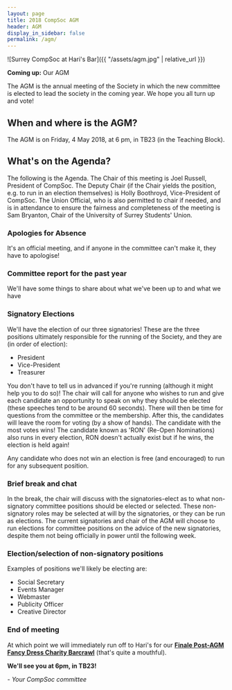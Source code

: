 ```yaml
---
layout: page
title: 2018 CompSoc AGM
header: AGM
display_in_sidebar: false
permalink: /agm/
---
```


![Surrey CompSoc at Hari's Bar]({{ "/assets/agm.jpg" | relative_url }})

**Coming up:** Our AGM

The AGM is the annual meeting of the Society in which the new committee is elected to lead the society in the coming year. We hope you all turn up and vote!

## When and where is the AGM?

The AGM is on Friday, 4 May 2018, at 6 pm, in TB23 (in the Teaching Block).

## What's on the Agenda?

The following is the Agenda. The Chair of this meeting is Joel Russell, President of CompSoc. The Deputy Chair (if the Chair yields the position, e.g. to run in an election themselves) is Holly Boothroyd, Vice-President of CompSoc. The Union Official, who is also permitted to chair if needed, and is in attendance to ensure the fairness and completeness of the meeting is Sam Bryanton, Chair of the University of Surrey Students' Union.

### Apologies for Absence

It's an official meeting, and if anyone in the committee can't make it, they have to apologise!

### Committee report for the past year

We'll have some things to share about what we've been up to and what we have

### Signatory Elections

We'll have the election of our three signatories! These are the three positions ultimately responsible for the running of the Society, and they are (in order of election):

- President
- Vice-President
- Treasurer

You don't have to tell us in advanced if you're running (although it might help you to do so)! The chair will call for anyone who wishes to run and give each candidate an opportunity to speak on why they should be elected (these speeches tend to be around 60 seconds). There will then be time for questions from the committee or the membership. After this, the candidates will leave the room for voting (by a show of hands). The candidate with the most votes wins! The candidate known as 'RON' (Re-Open Nominations) also runs in every election, RON doesn't actually exist but if he wins, the election is held again!

Any candidate who does not win an election is free (and encouraged) to run for any subsequent position.

### Brief break and chat

In the break, the chair will discuss with the signatories-elect as to what non-signatory committee positions should be elected or selected. These non-signatory roles may be selected at will by the signatories, or they can be run as elections. The current signatories and chair of the AGM will choose to run elections for committee positions on the advice of the new signatories, despite them not being officially in power until the following week.

### Election/selection of non-signatory positions

Examples of positions we'll likely be electing are:

- Social Secretary
- Events Manager
- Webmaster
- Publicity Officer
- Creative Director

### End of meeting

At which point we will immediately run off to Hari's for our **[Finale Post-AGM Fancy Dress Charity Barcrawl](/barcrawl)** (that's quite a mouthful).

**We'll see you at 6pm, in TB23!**

*- Your CompSoc committee*
